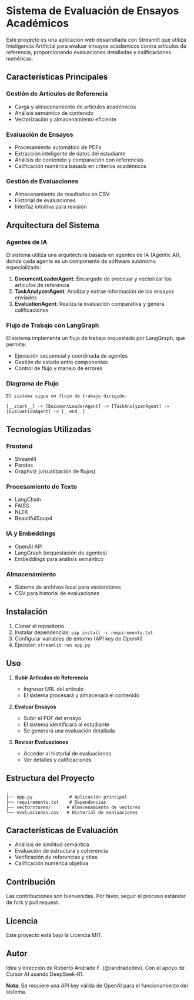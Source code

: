 # Sistema de Evaluación de Ensayos Académicos

Este proyecto es una aplicación web desarrollada con Streamlit que utiliza Inteligencia Artificial para evaluar ensayos académicos contra artículos de referencia, proporcionando evaluaciones detalladas y calificaciones numéricas.

## Características Principales

### Gestión de Artículos de Referencia
- Carga y almacenamiento de artículos académicos
- Análisis semántico de contenido
- Vectorización y almacenamiento eficiente

### Evaluación de Ensayos
- Procesamiento automático de PDFs
- Extracción inteligente de datos del estudiante
- Análisis de contenido y comparación con referencias
- Calificación numérica basada en criterios académicos

### Gestión de Evaluaciones
- Almacenamiento de resultados en CSV
- Historial de evaluaciones
- Interfaz intuitiva para revisión

## Arquitectura del Sistema

### Agentes de IA
El sistema utiliza una arquitectura basada en agentes de IA (Agentic AI), donde cada agente es un componente de software autónomo especializado:

1. **DocumentLoaderAgent**: Encargado de procesar y vectorizar los artículos de referencia
2. **TaskAnalyzerAgent**: Analiza y extrae información de los ensayos enviados
3. **EvaluationAgent**: Realiza la evaluación comparativa y genera calificaciones

### Flujo de Trabajo con LangGraph
El sistema implementa un flujo de trabajo orquestado por LangGraph, que permite:
- Ejecución secuencial y coordinada de agentes
- Gestión de estado entre componentes
- Control de flujo y manejo de errores

### Diagrama de Flujo
```
El sistema sigue un flujo de trabajo dirigido:

[__start__] -> [DocumentLoaderAgent] -> [TaskAnalyzerAgent] -> [EvaluationAgent] -> [__end__]
```

## Tecnologías Utilizadas

### Frontend
- Streamlit
- Pandas
- Graphviz (visualización de flujos)

### Procesamiento de Texto
- LangChain
- FAISS
- NLTK
- BeautifulSoup4

### IA y Embeddings
- OpenAI API
- LangGraph (orquestación de agentes)
- Embeddings para análisis semántico

### Almacenamiento
- Sistema de archivos local para vectorstores
- CSV para historial de evaluaciones

## Instalación

1. Clonar el repositorio
2. Instalar dependencias: `pip install -r requirements.txt`
3. Configurar variables de entorno (API key de OpenAI)
4. Ejecutar: `streamlit run app.py`

## Uso

1. **Subir Artículos de Referencia**
   - Ingresar URL del artículo
   - El sistema procesará y almacenará el contenido

2. **Evaluar Ensayos**
   - Subir el PDF del ensayo
   - El sistema identificará al estudiante
   - Se generará una evaluación detallada

3. **Revisar Evaluaciones**
   - Acceder al historial de evaluaciones
   - Ver detalles y calificaciones

## Estructura del Proyecto
```
.
├── app.py              # Aplicación principal
├── requirements.txt    # Dependencias
├── vectorstores/      # Almacenamiento de vectores
└── evaluaciones.csv   # Historial de evaluaciones
```

## Características de Evaluación
- Análisis de similitud semántica
- Evaluación de estructura y coherencia
- Verificación de referencias y citas
- Calificación numérica objetiva

## Contribución
Las contribuciones son bienvenidas. Por favor, seguir el proceso estándar de fork y pull request.

## Licencia
Este proyecto está bajo la Licencia MIT.

## Autor
Idea y dirección de Roberto Andrade F. (@randradedev).
Con el apoyo de Cursor AI usando DeepSeek-R1.

**Nota**: Se requiere una API key válida de OpenAI para el funcionamiento del sistema. 